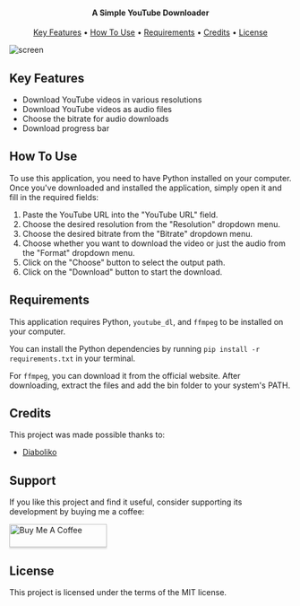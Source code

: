 <h4 align="center">A Simple YouTube Downloader</h4>

<p align="center">
    <a href="#key-features">Key Features</a> •
    <a href="#how-to-use">How To Use</a> •
    <a href="#requirements">Requirements</a> •
    <a href="#credits">Credits</a> •
    <a href="#license">License</a>
</p>

![screen](https://github.com/DiabolikoMods/YoutubeDownloader/assets/114475600/660ad591-652b-4fa2-b9a4-1bc1fc2cd1af)

## Key Features

* Download YouTube videos in various resolutions
* Download YouTube videos as audio files
* Choose the bitrate for audio downloads
* Download progress bar

## How To Use

To use this application, you need to have Python installed on your computer. Once you've downloaded and installed the application, simply open it and fill in the required fields:

1. Paste the YouTube URL into the "YouTube URL" field.
2. Choose the desired resolution from the "Resolution" dropdown menu.
3. Choose the desired bitrate from the "Bitrate" dropdown menu.
4. Choose whether you want to download the video or just the audio from the "Format" dropdown menu.
5. Click on the "Choose" button to select the output path.
6. Click on the "Download" button to start the download.

## Requirements

This application requires Python, `youtube_dl`, and `ffmpeg` to be installed on your computer. 

You can install the Python dependencies by running `pip install -r requirements.txt` in your terminal.

For `ffmpeg`, you can download it from the official website. After downloading, extract the files and add the bin folder to your system's PATH.

## Credits

This project was made possible thanks to:

* <a href="https://github.com/DiabolikoMods">Diaboliko</a>

## Support

If you like this project and find it useful, consider supporting its development by buying me a coffee:

<a href="https://www.buymeacoffee.com/diaboliko" target="_blank"><img src="https://www.buymeacoffee.com/assets/img/custom_images/purple_img.png" alt="Buy Me A Coffee" style="height: 41px !important;width: 174px !important;box-shadow: 0px 3px 2px 0px rgba(190, 190, 190, 0.5) !important;-webkit-box-shadow: 0px 3px 2px 0px rgba(190, 190, 190, 0.5) !important;" ></a>

## License

This project is licensed under the terms of the MIT license.
